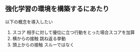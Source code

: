 ## 強化学習の環境を構築するにあたり

以下の概念を導入したい

1. スコア
   相手に対して優位に立つ行動をとった場合スコアを加算
2. 横からの接触
   跳ね返る挙動
3. 頭上からの接触
   スルーではなく

